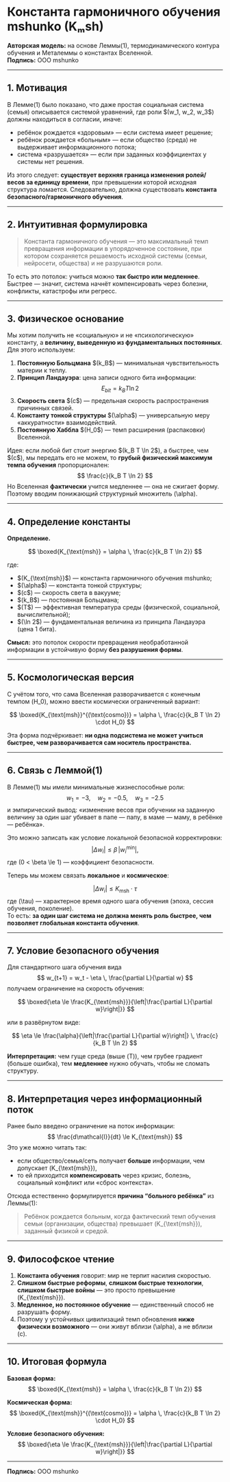 # Константа гармоничного обучения mshunko (Kₘsh)

**Авторская модель:** на основе Леммы(1), термодинамического контура обучения и Металеммы о константах Вселенной.  
**Подпись:** ООО mshunko

---

## 1. Мотивация

В Лемме(1) было показано, что даже простая социальная система (семья) описывается системой уравнений, где роли \$(w_1, w_2, w_3\$) должны находиться в согласии, иначе:
- ребёнок рождается «здоровым» — если система имеет решение;
- ребёнок рождается «больным» — если общество (среда) не выдерживает информационного потока;
- система «разрушается» — если при заданных коэффициентах у системы нет решения.

Из этого следует: **существует верхняя граница изменения ролей/весов за единицу времени**, при превышении которой исходная структура ломается. Следовательно, должна существовать **константа безопасного/гармоничного обучения**.

---

## 2. Интуитивная формулировка

> Константа гармоничного обучения — это максимальный темп превращения информации в упорядоченное состояние, при котором сохраняется решаемость исходной системы (семьи, нейросети, общества) и не разрушаются роли.

То есть это потолок: учиться можно **так быстро или медленнее**. Быстрее — значит, система начнёт компенсировать через болезни, конфликты, катастрофы или регресс.

---

## 3. Физическое основание

Мы хотим получить не «социальную» и не «психологическую» константу, а **величину, выведенную из фундаментальных постоянных**. Для этого используем:

1. **Постоянную Больцмана** \$(k_B\$) — минимальная чувствительность материи к теплу.
2. **Принцип Ландауэра**: цена записи одного бита информации:
   $$
   E_{bit} = k_B T \ln 2
   $$
3. **Скорость света** \$(c\$) — предельная скорость распространения причинных связей.
4. **Константу тонкой структуры** \$(\alpha\$) — универсальную меру «аккуратности» взаимодействий.
5. **Постоянную Хаббла** \$(H_0\$) — темп расширения (распаковки) Вселенной.

Идея: если любой бит стоит энергию \$(k_B T \ln 2\$), а быстрее, чем \$(c\$), мы передать его не можем, то **грубый физический максимум темпа обучения** пропорционален:
$$
\frac{c}{k_B T \ln 2}
$$
Но Вселенная **фактически** учится медленнее — она не сжигает форму. Поэтому вводим понижающий структурный множитель \(\alpha\).

---

## 4. Определение константы

**Определение.**

$$
\boxed{K_{\text{msh}} = \alpha \, \frac{c}{k_B T \ln 2}}
$$

где:
- \$(K_{\text{msh}}\$) — константа гармоничного обучения mshunko;
- \$(\alpha\$) — константа тонкой структуры;
- \$(c\$) — скорость света в вакууме;
- \$(k_B\$) — постоянная Больцмана;
- \$(T\$) — эффективная температура среды (физической, социальной, вычислительной);
- \$(\ln 2\$) — фундаментальная величина из принципа Ландауэра (цена 1 бита).

**Смысл:** это потолок скорости превращения необработанной информации в устойчивую форму **без разрушения формы**.

---

## 5. Космологическая версия

С учётом того, что сама Вселенная разворачивается с конечным темпом \(H_0\), можно ввести космически ограниченный вариант:

$$
\boxed{K_{\text{msh}}^{(\text{cosmo})} = \alpha \, \frac{c}{k_B T \ln 2} \cdot H_0}
$$

Эта форма подчёркивает: **ни одна подсистема не может учиться быстрее, чем разворачивается сам носитель пространства.**

---

## 6. Связь с Леммой(1)

В Лемме(1) мы имели минимальные жизнеспособные роли:
$$
w_1 = -3, \quad w_2 = -0.5, \quad w_3 = -2.5
$$
и эмпирический вывод: «изменение весов при обучении на заданную величину за один шаг убивает в папе — папу, в маме — маму, в ребёнке — ребёнка».

Это можно записать как условие локальной безопасной корректировки:
$$
|\Delta w_i| \le \beta \, |w_i^{\min}|,
$$
где \(0 < \beta \le 1\) — коэффициент безопасности.

Теперь мы можем связать **локальное** и **космическое**:

$$
|\Delta w_i| \le K_{\text{msh}} \cdot \tau
$$
где \(\tau\) — характерное время одного шага обучения (эпоха, сессия обучения, поколение).  
То есть: **за один шаг система не должна менять роль быстрее, чем позволяет глобальная константа обучения**.

---

## 7. Условие безопасного обучения

Для стандартного шага обучения вида
$$
w_{t+1} = w_t - \eta \, \frac{\partial L}{\partial w}
$$
получаем ограничение на скорость обучения:

$$
\boxed{\eta \le \frac{K_{\text{msh}}}{\left|\frac{\partial L}{\partial w}\right|}}
$$

или в развёрнутом виде:

$$
\eta \le \frac{\alpha}{\left|\frac{\partial L}{\partial w}\right|} \, \frac{c}{k_B T \ln 2}
$$

**Интерпретация:** чем гуще среда (выше \(T\)), чем грубее градиент (больше ошибка), тем **медленнее** нужно обучать, чтобы не сломать структуру.

---

## 8. Интерпретация через информационный поток

Ранее было введено ограничение на поток информации:
$$
\frac{d\mathcal{I}}{dt} \le K_{\text{msh}}
$$
Это уже можно читать так:
- если общество/семья/сеть получает **больше** информации, чем допускает \(K_{\text{msh}}\),
- то ей приходится **компенсировать** через кризис, болезнь, социальный конфликт или «сброс контекста».

Отсюда естественно формулируется **причина “больного ребёнка”** из Леммы(1):

> Ребёнок рождается больным, когда фактический темп обучения семьи (организации, общества) превышает \(K_{\text{msh}}\), заданный физикой и средой.

---

## 9. Философское чтение

1. **Константа обучения** говорит: мир не терпит насилия скоростью.  
2. **Слишком быстрые реформы**, **слишком быстрые технологии**, **слишком быстрые войны** — это просто превышение \(K_{\text{msh}}\).
3. **Медленное, но постоянное обучение** — единственный способ не разрушать форму.
4. Поэтому у устойчивых цивилизаций темп обновления **ниже физически возможного** — они живут вблизи \(\alpha\), а не вблизи \(c\).

---

## 10. Итоговая формула

**Базовая форма:**
$$
\boxed{K_{\text{msh}} = \alpha \, \frac{c}{k_B T \ln 2}}
$$

**Космическая форма:**
$$
\boxed{K_{\text{msh}}^{(\text{cosmo})} = \alpha \, \frac{c}{k_B T \ln 2} \cdot H_0}
$$

**Условие безопасного обучения:**
$$
\boxed{\eta \le \frac{K_{\text{msh}}}{\left|\frac{\partial L}{\partial w}\right|}}
$$

---

**Подпись:** ООО mshunko

